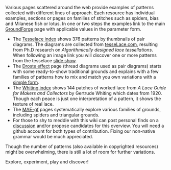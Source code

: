 Various pages scattered around the web provide examples of patterns
collected with different lines of approach.
Each resource has individual examples, sections or pages on families of stitches such as
spiders, bias and Milanese fish or lotus.
In one or two steps the examples link to the main [GroundForge] page
with applicable values in the parameter form.


* The [Tesselace index] shows 376  patterns by thumbnails of pair diagrams.
  The diagrams are collected from [tesseLace.com],
  resulting from Ph.D research on _Algorithmically designed lace tessellations_.
  When following an image link you will discover one or more patterns from the tesselace [slide show].
* The [Droste effect](Droste-effect) page (thread diagrams used as pair diagrams)
  starts with some ready-to-show traditional grounds
  and explains with a few families of patterns
  how to mix and match you own variations with a [simple form].
* The [Whiting index] shows 144 patches of worked lace from
  _A Lace Guide for Makers and Collectors_ by Gertrude Whiting which dates from 1920.
  Though each peace is just one interpretation of a pattern,
  it shows the texture of real lace.
* The [MAE-gf] pages systematically explore various families of grounds, including spiders and triangular grounds.
* For those to shy to meddle with this wiki can post personal finds on a [discussion] 
  and/or propose candidates for this overview.
  You will need a github account for both types of contribution.
  Fixing our non-native grammar would be much appreciated.

Though the number of patterns (also available in copyrighted resources) might be overwhelming,
there is still a lot of room for further variations.

Explore, experiment, play and discover!

[GroundForge]: https://d-bl.github.io/GroundForge/
[simple form]: https://d-bl.github.io/GroundForge/stitches.html
[Tesselace index]: TesseLace-Index
[tesseLace.com]: https://tesselace.com
[slide show]: https://tesselace.com/tools/inkscape-extension/
[Whiting index]: Whiting-Index
[MAE-gf]: https://github.com/MAETempels/MAE-gf/wiki
[discussion]: https://github.com/d-bl/GroundForge/issues/50